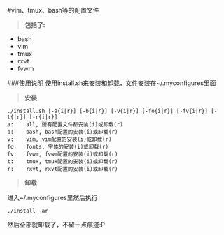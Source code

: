 #vim、tmux、bash等的配置文件
> **包括了:**

- bash  
- vim  
- tmux  
- rxvt  
- fvwm  

###使用说明
使用install.sh来安装和卸载，文件安装在~/.myconfigures里面

> **安装**

```
./install.sh [-a{i|r}] [-b{i|r}] [-v{i|r}] [-fo{i|r}] [-fv{i|r}] [-t{|r}] [-r{i|r}]
a:    all, 所有配置文件都安装(i)或卸载(r)
b:    bash, bash配置的安装(i)或卸载(r)
v:    vim, vim配置的安装(i)或卸载(r)
fo:   fonts, 字体的安装(i)或卸载(r)
fv:   fvwm, fvwm配置的安装(i)或卸载(r)
t:    tmux, tmux配置的安装(i)或卸载(r)
r:    rxvt, rxvt配置的安装(i)或卸载(r)
```

> **卸载**

进入~/.myconfigures里然后执行
```
./install -ar
```
然后全部就卸载了，不留一点痕迹:P

